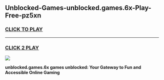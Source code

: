 
## Unblocked-Games-unblocked.games.6x-Play-Free-pz5xn
<h3>
<a href="https://premium76.site?title=unblocked.games.6x&ref=19M">CLICK TO PLAY</a></h3>
<hr>

<h3>
<a href="https://premium76.site?title=unblocked.games.6x&ref=19M">CLICK 2 PLAY</a>
  
</h3>

<a href="https://premium76.site?title=unblocked.games.6x&ref=19M"><img src="https://clearcache.store/games.png"></a>


**unblocked.games.6x games unblocked: Your Gateway to Fun and Accessible Online Gaming**
